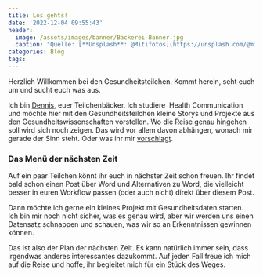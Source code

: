 ```yaml
---
title: Los gehts!
date: '2022-12-04 09:55:43'
header:
  image: /assets/images/banner/Bäckerei-Banner.jpg
  caption: "Quelle: [**Unsplash**: @Mitifotos](https://unsplash.com/@mitifotos)"
categories: Blog
tags: 
---
```


Herzlich Willkommen bei den Gesundheitsteilchen. Kommt herein, seht euch um und sucht euch was aus.

Ich bin [Dennis](/about/), euer Teilchenbäcker. Ich studiere &nbsp;Health Communication und möchte hier mit den Gesundheitsteilchen kleine Storys und Projekte aus den Gesundheitswissenschaften vorstellen. Wo die Reise genau hingehen soll wird sich noch zeigen. Das wird vor allem davon abhängen, wonach mir gerade der Sinn steht. Oder was ihr mir [vorschlagt](mailto:info@gesundheitsteilchen.de).

### Das Menü der nächsten Zeit

Auf ein paar Teilchen könnt ihr euch in nächster Zeit schon freuen. Ihr findet bald schon einen Post über Word und Alternativen zu Word, die vielleicht besser in euren Workflow passen (oder auch nicht) direkt über diesem Post.

Dann möchte ich gerne ein kleines Projekt mit Gesundheitsdaten starten. Ich bin mir noch nicht sicher, was es genau wird, aber wir werden uns einen Datensatz schnappen und schauen, was wir so an Erkenntnissen gewinnen können.

Das ist also der Plan der nächsten Zeit. Es kann natürlich immer sein, dass irgendwas anderes interessantes dazukommt. Auf jeden Fall freue ich mich auf die Reise und hoffe, ihr begleitet mich für ein Stück des Weges.

